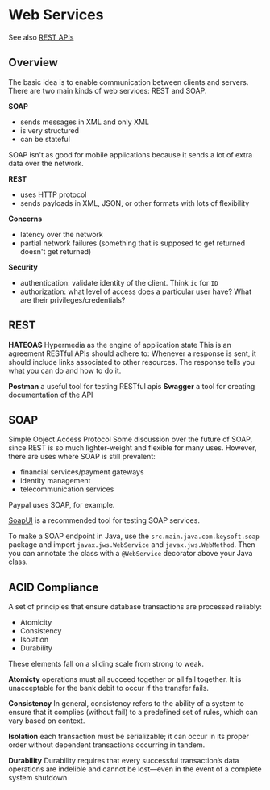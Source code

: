 # Web Services
See also [REST APIs](https://github.com/akiryk/tutorials-learning-lessons/blob/master/REST_APIs.md)

## Overview

The basic idea is to enable communication between clients and servers.
There are two main kinds of web services: REST and SOAP.

**SOAP**
- sends messages in XML and only XML
- is very structured
- can be stateful

SOAP isn't as good for mobile applications because it sends a lot of extra data over the network.

**REST**
- uses HTTP protocol
- sends payloads in XML, JSON, or other formats with lots of flexibility

 **Concerns**
 - latency over the network
 - partial network failures (something that is supposed to get returned doesn't get returned)

**Security**
- authentication: validate identity of the client. Think `ic` for `ID`
- authorization: what level of access does a particular user have? What are their privileges/credentials?

## REST

**HATEOAS** Hypermedia as the engine of application state
 This is an agreement RESTful APIs should adhere to: Whenever a response is sent, it should include links associated to other resources. The response tells you what you can do and how to do it. 
 
**Postman** a useful tool for testing RESTful apis
**Swagger** a tool for creating documentation of the API

## SOAP
Simple Object Access Protocol
Some discussion over the future of SOAP, since REST is so much lighter-weight and flexible for many uses. However, there are uses where SOAP is still prevalent:
- financial services/payment gateways
- identity management
- telecommunication services

Paypal uses SOAP, for example.

[SoapUI](https://www.soapui.org/) is a recommended tool for testing SOAP services. 

To make a SOAP endpoint in Java, use the `src.main.java.com.keysoft.soap` package and import `javax.jws.WebService` and `javax.jws.WebMethod`. Then you can annotate the class with a `@WebService` decorator above your Java class. 

## ACID Compliance

A set of principles that ensure database transactions are processed reliably:

- Atomicity
- Consistency
- Isolation
- Durability

These elements fall on a sliding scale from strong to weak.

**Atomicty** operations must all succeed together or all fail together. It is unacceptable for the bank debit to occur if the transfer fails.

**Consistency** In general, consistency refers to the ability of a system to ensure that it complies (without fail) to a predefined set of rules, which can vary based on context.

**Isolation** each transaction must be serializable; it can occur in its proper order without dependent transactions occurring in tandem.

**Durability** Durability requires that every successful transaction’s data operations are indelible and cannot be lost—even in the event of a complete system shutdown
